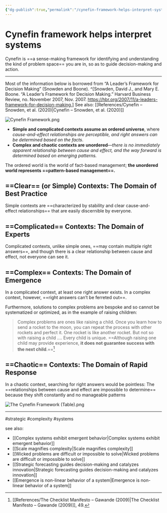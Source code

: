 ```yaml
---
{"dg-publish":true,"permalink":"/cynefin-framework-helps-interpret-systems/"}
---
```



# Cynefin framework helps interpret systems

Cynefin is ==a sense-making framework for identifying and understanding the kind of problem space== you are in, so as to guide decision-making and action.

---

Most of the information below is borrowed from “A Leader’s Framework for Decision Making” (Snowden and Boone). ^[Snowden, David J., and Mary E. Boone. “A Leader’s Framework for Decision Making.” Harvard Business Review, no. November 2007, Nov. 2007. https://hbr.org/2007/11/a-leaders-framework-for-decision-making.] See also: [[References/Cynefin – Snowden, et al. (2020)\|Cynefin – Snowden, et al. (2020)]]


![Cynefin Framework.png](/img/user/Attachments/Cynefin%20Framework.png)


- **Simple and complicated contexts assume an ordered universe**, where *cause-and-effect relationships are perceptible, and right answers can be determined based on the facts*. 
- **Complex and chaotic contexts are unordered**—*there is no immediately apparent relationship between cause and effect, and the way forward is determined based on emerging patterns.* 

The ordered world is the world of fact-based management; **the unordered world represents ==pattern-based management==.**

## ==Clear== (or Simple) Contexts: The Domain of Best Practice

Simple contexts are ==characterized by stability and clear cause-and-effect relationships== that are easily discernible by everyone.

## ==Complicated== Contexts: The Domain of Experts

Complicated contexts, unlike simple ones, ==may contain multiple right answers==, and though there is a clear relationship between cause and effect, not everyone can see it.

## ==Complex== Contexts: The Domain of Emergence

In a complicated context, at least one right answer exists. In a complex context, however, ==right answers can’t be ferreted out==.

Furthermore, solutions to complex problems are bespoke and so cannot be systematized or optimized, as in the example of raising children:

> Complex problems are ones like raising a child. Once you learn how to send a rocket to the moon, you can repeat the process with other rockets and perfect it. One rocket is like another rocket. But not so with raising a child …. Every child is unique. ==Although raising one child may provide experience, **it does not guarantee success with the next child**.==[^3]

## ==Chaotic== Contexts: The Domain of Rapid Response

In a chaotic context, searching for right answers would be pointless: The ==relationships between cause and effect are impossible to determine== because they shift constantly and no manageable patterns 

![The Cynefin Framework (Table).png](/img/user/Attachments/The%20Cynefin%20Framework%20(Table).png)

---
#strategic #complexity #systems 

see also:
- [[Complex systems exhibit emergent behavior\|Complex systems exhibit emergent behavior]]
- [[Scale magnifies complexity\|Scale magnifies complexity]]
- [[Wicked problems are difficult or impossible to solve\|Wicked problems are difficult or impossible to solve]]
- [[Strategic forecasting guides decision-making and catalyzes innovation\|Strategic forecasting guides decision-making and catalyzes innovation]]
- [[Emergence is non-linear behavior of a system\|Emergence is non-linear behavior of a system]]

[^3]: [[References/The Checklist Manifesto – Gawande (2009)\|The Checklist Manifesto – Gawande (2009)]], 49.